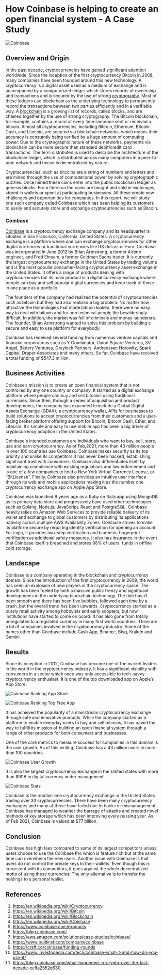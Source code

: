 # How Coinbase is helping to create an open financial system - A Case Study
![Coinbase](https://assets.coinbase.com/assets/coinbase.d491999a12d7c093ec6cd83ad64a1e23.png)

## Overview and Origin

In the past decade, [cryptocurrencies](__https://en.wikipedia.org/wiki/Cryptocurrency__) have gained significant attention worldwide. Since the inception of the first cryptocurrency Bitcoin in 2008, many companies have been founded around this new technology. A cryptocurrency is a digital asset used as a medium of exchange and is accompanied by a computerized ledger which stores records of ownership and transactions and is secured by the use of strong [cryptography](_https://en.wikipedia.org/wiki/Cryptography_). Most of these ledgers use blockchain as the underlying technology to permanently record the transactions between two parties efficiently and in a verifiable way. A [blockchain](__https://en.wikipedia.org/wiki/Blockchain__) is a growing list of records, called blocks, and are chained together by the use of strong cryptography. The Bitcoin blockchain, for example, contains a record of every time someone sent or received a bitcoin. Almost all cryptocurrencies, including Bitcoin, Ethereum, Bitcoin Cash, and Litecoin, are secured via blockchain networks, which means their accuracy is constantly being verified by a huge amount of computing power. Due to the cryptographic nature of these networks, payments via blockchain can be more secure than standard debit/credit card transactions. The term distributed is used to describe the architecture of the blockchain ledger, which is distributed across many computers in a peer-to-peer network and hence is decentralized by nature.

Cryptocurrencies, such as bitcoins are a string of numbers and letters and are mined through the use of computational power by solving cryptographic puzzles. Once mined these coins enter into the public blockchain ledger as genesis blocks. From there on the coins are bought and sold in exchanges, stored in wallets or spent at participating businesses. All these create new challenges and opportunities for companies. In this report, we will study one such company called Coinbase which has been helping its customers to easily and securely store and exchange cryptocurrencies such as Bitcoin.

### Coinbase

[Coinbase](__https://www.coinbase.com/__) is a cryptocurrency exchange company and its headquarter is situated in San Francisco, California, United States. A cryptocurrency exchange is a platform where one can exchange cryptocurrencies for other digital currencies or traditional currencies like US dollars or Euro.  Coinbase was incorporated in June 2012 by Brian Armstrong, a former Airbnb engineer, and Fred Ehrsam, a former Goldman Sachs trader. It is currently the largest cryptocurrency exchange in the United States by trading volume and is the most popular consumer-facing cryptocurrency asset exchange in the United States. It offers a range of products dealing with cryptocurrencies but its main product is a digital currency exchange where people can buy and sell popular digital currencies and keep track of those in one place as a portfolio. 

The founders of the company had realized the potential of cryptocurrencies such as bitcoin but they had also realized a big problem. No matter how attractive the technologies that made bitcoin looked, there were no easy way to deal with bitcoin and for non technical people the bewilderingly difficult. In addition, the market was full of criminals and money launderers. The founder, Brian Armstrong wanted to solve this problem by building a secure and easy to use platform for everybody.

Coinbase has received several funding from numerous venture capitals and financial corporations such as Y Combinator, Union Square Ventures, SV Angel, Battery Ventures, Greylock Partners, Andreessen Horowitz, Spark Capital, Draper Associates and many others. So far, Coinbase have received a total funding of $547.3 million.

## Business Activities
Coinbase’s mission is to create an open financial system that is not controlled by any one country or company.  It started as a digital exchange platform where people can buy and sell bitcoins using traditional currencies. Since then, through a series of acquisition and product developments, the company has expanded to include a Global Digital Assets Exchange (GDAX), a cryptocurrency wallet, APIs for businesses to build solutions to accept cryptocurrencies from their customers and a user-facing broker platform offering support for Bitcoin, Bitcoin Cash, Ether, and Litecoin.  It’s simple and easy to use mobile app has been a big driver of cryptocurrency adoption in the United States.

Coinbase's intended customers are individuals who want to buy, sell, store, use and earn cryptocurrency. As of Feb,2021, more than 43 million people in over 100 countries use Coinbase. Coinbase makes security as its top priority and unlike its competitors it has never been hacked, establishing significant trust with consumers. Coinbase also differentiates itself by maintaining compliance with existing regulations and law enforcement and is one of a few companies to hold a New York Virtual Currency License, or “BitLicense". Finally, Coinbase also provides an intuitive user interface through its web and mobile applications making it as the number one cryptocurrency exchange app on Apple App Store.

Coinbase was launched 8 years ago as a Ruby on Rails app using MongoDB as its primary data store and progressively have used other technologies such as Golang, Node.js, JavaScript, React and PostgreSQL. Coinbase heavily relies on Amazon Web Services to provide reliable delivery of its wallet and exchange to global customers by distributing its applications natively across multiple AWS Availability Zones. Coinbase strives to make its platform secure by requiring identity verification for opening an account. For login, it provides two-step verification and biometric fingerprint verification as additional safety measures. It also has insurance in the event that Coinbase itself is breached and stores 98% of users' funds in offline cold storage.

## Landscape
Coinbase is a company operating in the blockchain and cryptocurrency domain. Since the introduction of the first cryptocurrency in 2009, the world has seen an explosion of new players in the cryptocurrency space.  The growth has been fueled by both a massive public frenzy and significant developments in the underlying blockchain technology. The ride hasn’t been smooth and there has been five bubbles, followed each time by a crash, but the overall trend has been upwards. Cryptocurrency started as a purely retail activity among hobbyists and early adopters, but now institutions have started to come on board.  It has also gone from totally unregulated to a regulated currency in many first world countries. There are a lot of companies involved in the cryptocurrency industry. Some of the names other than Coinbase include Cash App, Binance, Bisq, Kraken and Gemini. 

## Results
Since its inception in 2012, Coinbase has become one of the market leaders in the world in the cryptocurrency industry.  It has a significant visibility with consumers in a sector which once was only accessible to tech-savvy cryptocurrency enthusiast. It is one of the top downloaded app on Apple’s App Store. 

![Coinbase Ranking App Store](images/coinbase_appstore_overall.png)

![Coinbase Ranking Top Free App](images/coinbase_appstore_finance.png)

It has achieved the popularity of a mainstream cryptocurrency exchange through safe and innovative products. While the company started as a platform to enable everyday users to buy and sell bitcoins, it has paved the way to fulfill its mission of building an open financial system through a range of other products for both consumers and businesses.

One of the core metrics to measure success for companies in this domain is the user growth. As of this writing, Coinbase has a 43 million users in more than 100 countries. 

![Coinbase User Growth](images/coinbase_users.png)

It is also the largest cryptocurrency exchange in the United states with more than $90B in digital currency under management.

![Coinbase Stats](images/coinbase_stats.png)

Coinbase is the number one cryptocurrency exchange in the United States trading over 30 cryptocurrencies. There have been many cryptocurrency exchanges and many of those have failed due to hacks or mismanagement.  Coinbase has managed to weather the barrage of attacks and created novel methods of key storage which has been improving every passing year. As of Feb 2021, Coinbase is valued at $77 billion.

## Conclusion
Coinbase has high fees compared to some of its largest competitors unless users choose to use the Coinbase Pro which is feature rich but at the same time can overwhelm the new users. Another issue with Coinbase is that users do not control the private keys to their wallets. Even though this is consistent with its competitors, it goes against the whole decentralized motto of using these currencies. The only alternative is to transfer the holdings to a personal wallet.


## References
1. https://en.wikipedia.org/wiki/Cryptocurrency
2. https://en.wikipedia.org/wiki/Bitcoin
3. https://en.wikipedia.org/wiki/Blockchain
4. https://en.wikipedia.org/wiki/Coinbase
5. https://www.coinbase.com/products
6. https://blog.coinbase.com/
7. https://aws.amazon.com/solutions/case-studies/coinbase/
8. https://www.builtinsf.com/company/coinbase
9. https://craft.co/coinbase/funding-rounds
10. https://www.investopedia.com/tech/coinbase-what-it-and-how-do-you-use-it/
11. https://blog.coinbase.com/what-happened-in-crypto-over-the-last-decade-ee6a2552d630
